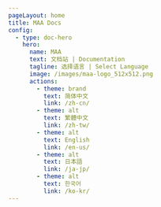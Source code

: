 ```yaml
---
pageLayout: home
title: MAA Docs
config:
  - type: doc-hero
    hero:
      name: MAA
      text: 文档站 | Documentation
      tagline: 选择语言 | Select Language
      image: /images/maa-logo_512x512.png
      actions:
        - theme: brand
          text: 简体中文
          link: /zh-cn/
        - theme: alt
          text: 繁體中文
          link: /zh-tw/
        - theme: alt
          text: English
          link: /en-us/
        - theme: alt
          text: 日本語
          link: /ja-jp/
        - theme: alt
          text: 한국어
          link: /ko-kr/
---
```

